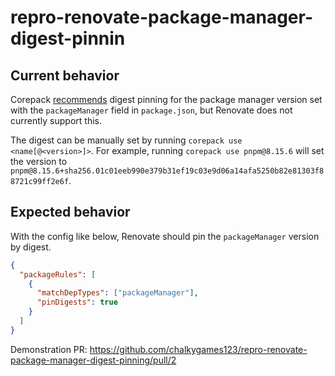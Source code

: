 # repro-renovate-package-manager-digest-pinnin

## Current behavior

Corepack [recommends](https://github.com/nodejs/corepack/blob/467216281e1719a739d0eeea370b335adfb37b8d/README.md) digest pinning for the package manager version set with the `packageManager` field in `package.json`, but Renovate does not currently support this.

The digest can be manually set by running `corepack use <name[@<version>]>`. For example, running `corepack use pnpm@8.15.6` will set the version to `pnpm@8.15.6+sha256.01c01eeb990e379b31ef19c03e9d06a14afa5250b82e81303f88721c99ff2e6f`.

## Expected behavior

With the config like below, Renovate should pin the `packageManager` version by digest.

```json
{
  "packageRules": [
    {
      "matchDepTypes": ["packageManager"],
      "pinDigests": true
    }
  ]
}
```

Demonstration PR: https://github.com/chalkygames123/repro-renovate-package-manager-digest-pinning/pull/2
